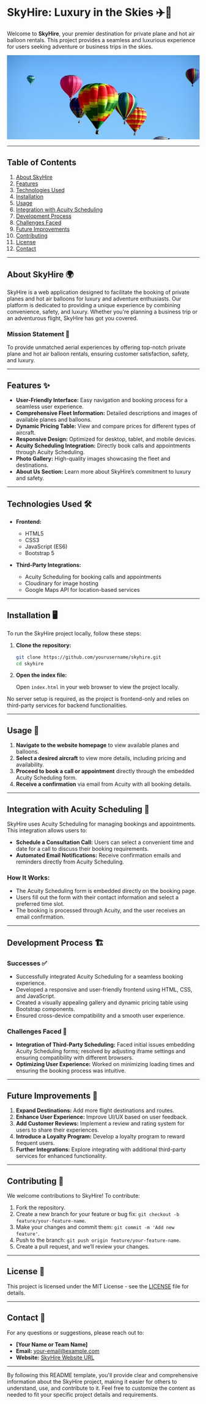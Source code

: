 # **SkyHire: Luxury in the Skies** ✈️🎈

Welcome to **SkyHire**, your premier destination for private plane and hot air balloon rentals. This project provides a seamless and luxurious experience for users seeking adventure or business trips in the skies.

![SkyHire](assets\pin.jpg)


---

## **Table of Contents**

1. [About SkyHire](#sky)
2. [Features](#features)
3. [Technologies Used](#technologies-used)
4. [Installation](#installation)
5. [Usage](#usage)
6. [Integration with Acuity Scheduling](#integration-with-acuity-scheduling)
7. [Development Process](#development-process)
8. [Challenges Faced](#challenges-faced)
9. [Future Improvements](#future-improvements)
10. [Contributing](#contributing)
11. [License](#license)
12. [Contact](#contact)

---

## **About SkyHire** 🌍

SkyHire is a web application designed to facilitate the booking of private planes and hot air balloons for luxury and adventure enthusiasts. Our platform is dedicated to providing a unique experience by combining convenience, safety, and luxury. Whether you're planning a business trip or an adventurous flight, SkyHire has got you covered.

### **Mission Statement** 🎯

To provide unmatched aerial experiences by offering top-notch private plane and hot air balloon rentals, ensuring customer satisfaction, safety, and luxury.

---

## **Features** ✨

- **User-Friendly Interface:** Easy navigation and booking process for a seamless user experience.
- **Comprehensive Fleet Information:** Detailed descriptions and images of available planes and balloons.
- **Dynamic Pricing Table:** View and compare prices for different types of aircraft.
- **Responsive Design:** Optimized for desktop, tablet, and mobile devices.
- **Acuity Scheduling Integration:** Directly book calls and appointments through Acuity Scheduling.
- **Photo Gallery:** High-quality images showcasing the fleet and destinations.
- **About Us Section:** Learn more about SkyHire’s commitment to luxury and safety.

---

## **Technologies Used** 🛠️

- **Frontend:**
  - HTML5
  - CSS3
  - JavaScript (ES6)
  - Bootstrap 5

- **Third-Party Integrations:**
  - Acuity Scheduling for booking calls and appointments
  - Cloudinary for image hosting
  - Google Maps API for location-based services

---

## **Installation** 🖥️

To run the SkyHire project locally, follow these steps:

1. **Clone the repository:**

    ```bash
    git clone https://github.com/yourusername/skyhire.git
    cd skyhire
    ```

2. **Open the index file:**

   Open `index.html` in your web browser to view the project locally.

No server setup is required, as the project is frontend-only and relies on third-party services for backend functionalities.

---

## **Usage** 🚀

1. **Navigate to the website homepage** to view available planes and balloons.
2. **Select a desired aircraft** to view more details, including pricing and availability.
3. **Proceed to book a call or appointment** directly through the embedded Acuity Scheduling form.
4. **Receive a confirmation** via email from Acuity with all booking details.

---

## **Integration with Acuity Scheduling** 📅

SkyHire uses Acuity Scheduling for managing bookings and appointments. This integration allows users to:

- **Schedule a Consultation Call:** Users can select a convenient time and date for a call to discuss their booking requirements.
- **Automated Email Notifications:** Receive confirmation emails and reminders directly from Acuity Scheduling.

### **How It Works:**

- The Acuity Scheduling form is embedded directly on the booking page.
- Users fill out the form with their contact information and select a preferred time slot.
- The booking is processed through Acuity, and the user receives an email confirmation.

---

## **Development Process** 🏗️

### **Successes** ✅

- Successfully integrated Acuity Scheduling for a seamless booking experience.
- Developed a responsive and user-friendly frontend using HTML, CSS, and JavaScript.
- Created a visually appealing gallery and dynamic pricing table using Bootstrap components.
- Ensured cross-device compatibility and a smooth user experience.

### **Challenges Faced** 🚧

- **Integration of Third-Party Scheduling:** Faced initial issues embedding Acuity Scheduling forms; resolved by adjusting iframe settings and ensuring compatibility with different browsers.
- **Optimizing User Experience:** Worked on minimizing loading times and ensuring the booking process was intuitive.

---

## **Future Improvements** 🔮

1. **Expand Destinations:** Add more flight destinations and routes.
2. **Enhance User Experience:** Improve UI/UX based on user feedback.
3. **Add Customer Reviews:** Implement a review and rating system for users to share their experiences.
4. **Introduce a Loyalty Program:** Develop a loyalty program to reward frequent users.
5. **Further Integrations:** Explore integrating with additional third-party services for enhanced functionality.

---

## **Contributing** 🤝

We welcome contributions to SkyHire! To contribute:

1. Fork the repository.
2. Create a new branch for your feature or bug fix: `git checkout -b feature/your-feature-name`.
3. Make your changes and commit them: `git commit -m 'Add new feature'`.
4. Push to the branch: `git push origin feature/your-feature-name`.
5. Create a pull request, and we’ll review your changes.

---

## **License** 📄

This project is licensed under the MIT License - see the [LICENSE](LICENSE) file for details.

---

## **Contact** 📧

For any questions or suggestions, please reach out to:

- **[Your Name or Team Name]**
- **Email:** [your-email@example.com](mailto:your-email@example.com)
- **Website:** [SkyHire Website URL](https://www.skyhire.com)

---

By following this README template, you'll provide clear and comprehensive information about the SkyHire project, making it easier for others to understand, use, and contribute to it. Feel free to customize the content as needed to fit your specific project details and requirements.

